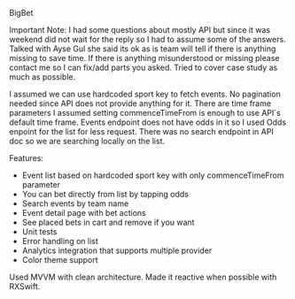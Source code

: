 BigBet

Important Note: I had some questions about mostly API but since it was weekend did not wait for the reply so I had to assume some of the answers. Talked with Ayse Gul she said its ok as is team will tell if there is anything missing to save time. If there is anything misunderstood or missing please contact me so I can fix/add parts you asked. Tried to cover case study as much as possible.

I assumed we can use hardcoded sport key to fetch events. No pagination needed since API does not provide anything for it. There are time frame parameters I assumed setting commenceTimeFrom is enough to use API`s default time frame. Events endpoint does not have odds in it so I used Odds enpoint for the list for less request. There was no search endpoint in API doc so we are searching locally on the list.

Features:
- Event list based on hardcoded sport key with only commenceTimeFrom parameter
- You can bet directly from list by tapping odds
- Search events by team name
- Event detail page with bet actions
- See placed bets in cart and remove if you want
- Unit tests
- Error handling on list
- Analytics integration that supports multiple provider
- Color theme support

Used MVVM with clean architecture.
Made it reactive when possible with RXSwift.
